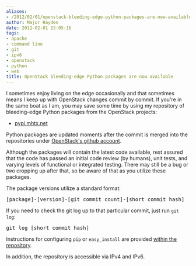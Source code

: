 ```yaml
---
aliases:
- /2012/02/01/openstack-bleeding-edge-python-packages-are-now-available/
author: Major Hayden
date: 2012-02-01 15:05:16
tags:
- apache
- command line
- git
- ipv6
- openstack
- python
- web
title: OpenStack bleeding-edge Python packages are now available
---
```


I sometimes enjoy living on the edge occasionally and that sometimes means I keep up with OpenStack changes commit by commit. If you're in the same boat as I am, you may save some time by using my repository of bleeding-edge Python packages from the OpenStack projects:

  * [pypi.mhtx.net][1]

Python packages are updated moments after the commit is merged into the repositories under [OpenStack's github account][2].

Although the packages will contain the latest code available, rest assured that the code has passed an initial code review (by humans), unit tests, and varying levels of functional or integrated testing. There may still be a bug or two cropping up after that, so be aware of that as you utilize these packages.

The package versions utilize a standard format:

<pre lang="html">[package]-[version]-[git commit count]-[short commit hash]</pre>

If you need to check the git log up to that particular commit, just run `git log`:

<pre lang="html">git log [short commit hash]</pre>

Instructions for configuring `pip` or `easy_install` are provided [within the repository][1].

In addition, the repository is accessible via IPv4 and IPv6.

 [1]: http://pypi.mhtx.net/
 [2]: http://github.com/openstack